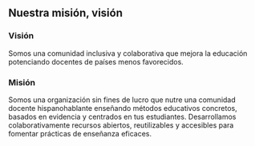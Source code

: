 ## Nuestra misión, visión

### Visión

Somos una comunidad inclusiva y colaborativa que mejora la educación potenciando docentes de países menos favorecidos.

### Misión

Somos una organización sin fines de lucro que nutre una comunidad docente hispanohablante enseñando métodos educativos concretos, basados en evidencia y centrados en tus estudiantes. Desarrollamos colaborativamente recursos abiertos, reutilizables y accesibles para fomentar prácticas de enseñanza eficaces.
